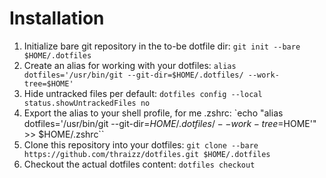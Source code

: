 # Installation
1. Initialize bare git repository in the to-be dotfile dir:
    `git init --bare $HOME/.dotfiles`
2. Create an alias for working with your dotfiles:
    `alias dotfiles='/usr/bin/git --git-dir=$HOME/.dotfiles/ --work-tree=$HOME'`
3. Hide untracked files per default:
    `dotfiles config --local status.showUntrackedFiles no`
4. Export the alias to your shell profile, for me .zshrc:
    `echo "alias dotfiles='/usr/bin/git --git-dir=$HOME/.dotfiles/ --work-tree=$HOME'" >> $HOME/.zshrc``
5. Clone this repository into your dotfiles:
    `git clone --bare https://github.com/thraizz/dotfiles.git $HOME/.dotfiles`
6. Checkout the actual dotfiles content:
    `dotfiles checkout`

